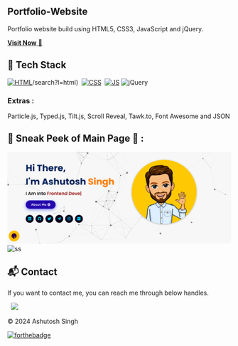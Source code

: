 ## Portfolio-Website
Portfolio website build using HTML5, CSS3, JavaScript and jQuery.

<a href="https://app.netlify.com/teams/ashutoshthakur24199/" target="_blank">**Visit Now** 🚀</a>


## 📌 Tech Stack
[![HTML](https://img.shields.io/badge/html5%20-%23E34F26.svg?&style=for-the-badge&logo=html5&logoColor=white)](https://github.com/AshutoshSingh1s/Portfolio-Website)/search?l=html)&nbsp;
[![CSS](https://img.shields.io/badge/css3%20-%231572B6.svg?&style=for-the-badge&logo=css3&logoColor=white)](https://github.com/AshutoshSingh1s/Portfolio-Website?l=css)&nbsp;
[![JS](https://img.shields.io/badge/javascript%20-%23323330.svg?&style=for-the-badge&logo=javascript&logoColor=%23F7DF1E)](https://github.com/AshutoshSingh1s/Portfolio-Website?l=javascript)
<img alt="jQuery" src="https://img.shields.io/badge/jquery-%230769AD.svg?style=for-the-badge&logo=jquery&logoColor=white"/>

### Extras : 
Particle.js, Typed.js, Tilt.js, Scroll Reveal, Tawk.to, Font Awesome and JSON

## 📌 Sneak Peek of Main Page 🙈 :
![mockup720](https://github.com/AshutoshSingh1s/Portfolio-Website/blob/main/assets/images/projects/portfolio%201.png)
![ss](https://user-images.githubusercontent.com/64949957/159113640-d92665a8-f614-42b3-8456-66b97fc2e651.png)


<h2>📬 Contact</h2>


If you want to contact me, you can reach me through below handles.

&nbsp;&nbsp;<a href="https://www.linkedin.com/in/ashutosh-singh-288421246"><img src="https://www.felberpr.com/wp-content/uploads/linkedin-logo.png" width="30"></img></a>

© 2024 Ashutosh Singh


[![forthebadge](https://forthebadge.com/images/badges/built-with-love.svg)](https://forthebadge.com)
